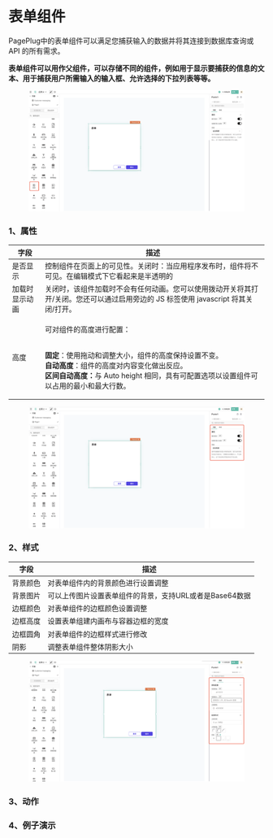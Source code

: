 # 表单组件

PagePlug中的表单组件可以满足您捕获输入的数据并将其连接到数据库查询或 API 的所有需求。

**表单组件可以用作父组件，可以存储不同的组件，例如用于显示要捕获的信息的文本、用于捕获用户所需输入的输入框、允许选择的下拉列表等等。**

<figure><img src="../../.gitbook/assets/image (111).png" alt=""><figcaption></figcaption></figure>

### 1、属性

| 字段      | 描述                                                                                                                                                                                      |
| ------- | --------------------------------------------------------------------------------------------------------------------------------------------------------------------------------------- |
| 是否显示    | 控制组件在页面上的可见性。关闭时：当应用程序发布时，组件将不可见。在编辑模式下它看起来是半透明的                                                                                                                                        |
| 加载时显示动画 | 关闭时，该组件加载时不会有任何动画。您可以使用拨动开关将其打开/关闭。您还可以通过启用旁边的 JS 标签使用 javascript 将其关闭/打开。                                                                                                              |
| 高度      | <p>可对组件的高度进行配置：</p><p><br><strong>固定</strong>：使用拖动和调整大小，组件的高度保持设置不变。<br><strong>自动高度</strong>：组件的高度对内容变化做出反应。<br><strong>区间自动高度：</strong>与 Auto height 相同，具有可配置选项以设置组件可以占用的最小和最大行数。</p> |

<figure><img src="../../.gitbook/assets/image (136).png" alt=""><figcaption></figcaption></figure>



### 2、样式

| 字段   | 描述                               |
| ---- | -------------------------------- |
| 背景颜色 | 对表单组件内的背景颜色进行设置调整                |
| 背景图片 | 可以上传图片设置表单组件的背景，支持URL或者是Base64数据 |
| 边框颜色 | 对表单组件的边框颜色设置调整                   |
| 边框高度 | 设置表单组建内画布与容器边框的宽度                |
| 边框圆角 | 对表单组件的边框样式进行修改                   |
| 阴影   | 调整表单组件整体阴影大小                     |

<figure><img src="../../.gitbook/assets/image (97).png" alt=""><figcaption></figcaption></figure>



### 3、动作





### 4、例子演示







